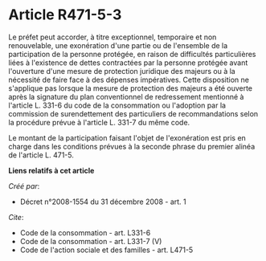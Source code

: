 # Article R471-5-3

Le préfet peut accorder, à titre exceptionnel, temporaire et non renouvelable, une exonération d'une partie ou de l'ensemble
de la participation de la personne protégée, en raison de difficultés particulières liées à l'existence de dettes contractées
par la personne protégée avant l'ouverture d'une mesure de protection juridique des majeurs ou à la nécessité de faire face à
des dépenses impératives. Cette disposition ne s'applique pas lorsque la mesure de protection des majeurs a été ouverte après
la signature du plan conventionnel de redressement mentionné à l'article L. 331-6 du code de la consommation ou l'adoption
par la commission de surendettement des particuliers de recommandations selon la procédure prévue à l'article L. 331-7 du
même code. 

Le montant de la participation faisant l'objet de l'exonération est pris en charge dans les conditions prévues à la seconde
phrase du premier alinéa de l'article L. 471-5.

**Liens relatifs à cet article**

_Créé par_:

  - Décret n°2008-1554 du 31 décembre 2008 - art. 1

_Cite_:

  - Code de la consommation - art. L331-6
  - Code de la consommation - art. L331-7 (V)
  - Code de l'action sociale et des familles - art. L471-5
